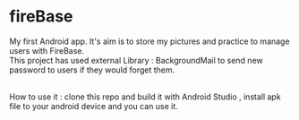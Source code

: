 # fireBase
My first Android app. It's aim is to store my pictures and practice to manage users with FireBase.<br />
This project has used external Library : BackgroundMail to send new password to users if they would forget them.<br /><br />

How to use it : clone this repo and build it with Android Studio , install apk file to your android device and you can use it.
